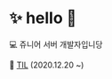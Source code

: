 <!-- ### Hi there 👋 -->

<!--
**0319easy/0319easy** is a ✨ _special_ ✨ repository because its `README.md` (this file) appears on your GitHub profile.

Here are some ideas to get you started:

- 🔭 I’m currently working on ...
- 🌱 I’m currently learning ...
- 👯 I’m looking to collaborate on ...
- 🤔 I’m looking for help with ...
- 💬 Ask me about ...
- 📫 How to reach me: ...
- 😄 Pronouns: ...
- ⚡ Fun fact: ...
-->

# ✨ hello 💫

💻  쥬니어 서버 개발자입니당

📖  [TIL](https://github.com/edaolnogit/til-daisy.git)  (2020.12.20 ~)
